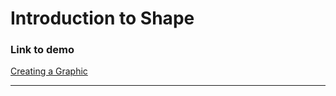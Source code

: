 # Introduction to Shape

### Link to demo

[Creating a Graphic](https://edelprior.github.io/GenerativeCoding/02_shape/02_01/index.html)

---
